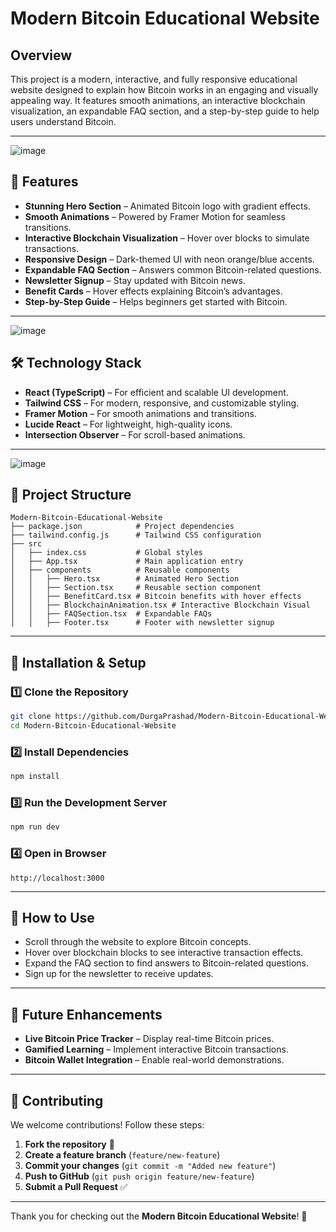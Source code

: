 # Modern Bitcoin Educational Website

## Overview
This project is a modern, interactive, and fully responsive educational website designed to explain how Bitcoin works in an engaging and visually appealing way. It features smooth animations, an interactive blockchain visualization, an expandable FAQ section, and a step-by-step guide to help users understand Bitcoin.

---
![image](https://github.com/user-attachments/assets/130773dd-b859-4733-a4eb-85becf0076d9)
## 🌟 Features
- **Stunning Hero Section** – Animated Bitcoin logo with gradient effects.
- **Smooth Animations** – Powered by Framer Motion for seamless transitions.
- **Interactive Blockchain Visualization** – Hover over blocks to simulate transactions.
- **Responsive Design** – Dark-themed UI with neon orange/blue accents.
- **Expandable FAQ Section** – Answers common Bitcoin-related questions.
- **Newsletter Signup** – Stay updated with Bitcoin news.
- **Benefit Cards** – Hover effects explaining Bitcoin’s advantages.
- **Step-by-Step Guide** – Helps beginners get started with Bitcoin.

---
![image](https://github.com/user-attachments/assets/57fb649c-2f9c-4480-923f-e8597129efdc)

## 🛠️ Technology Stack
- **React (TypeScript)** – For efficient and scalable UI development.
- **Tailwind CSS** – For modern, responsive, and customizable styling.
- **Framer Motion** – For smooth animations and transitions.
- **Lucide React** – For lightweight, high-quality icons.
- **Intersection Observer** – For scroll-based animations.

---
![image](https://github.com/user-attachments/assets/8b75141f-f344-4c5c-a9a9-7e9ddc365ee7)
## 📂 Project Structure
```
Modern-Bitcoin-Educational-Website  
├── package.json            # Project dependencies  
├── tailwind.config.js      # Tailwind CSS configuration  
├── src  
│   ├── index.css           # Global styles  
│   ├── App.tsx             # Main application entry  
│   ├── components          # Reusable components  
│   │   ├── Hero.tsx        # Animated Hero Section  
│   │   ├── Section.tsx     # Reusable section component  
│   │   ├── BenefitCard.tsx # Bitcoin benefits with hover effects  
│   │   ├── BlockchainAnimation.tsx # Interactive Blockchain Visual  
│   │   ├── FAQSection.tsx  # Expandable FAQs  
│   │   ├── Footer.tsx      # Footer with newsletter signup  
```

---

## 🚀 Installation & Setup
### 1️⃣ Clone the Repository
```sh
git clone https://github.com/DurgaPrashad/Modern-Bitcoin-Educational-Website.git
cd Modern-Bitcoin-Educational-Website
```

### 2️⃣ Install Dependencies
```sh
npm install
```

### 3️⃣ Run the Development Server
```sh
npm run dev
```

### 4️⃣ Open in Browser
```
http://localhost:3000
```

---

## 📌 How to Use
- Scroll through the website to explore Bitcoin concepts.
- Hover over blockchain blocks to see interactive transaction effects.
- Expand the FAQ section to find answers to Bitcoin-related questions.
- Sign up for the newsletter to receive updates.

---

## 🔮 Future Enhancements
- **Live Bitcoin Price Tracker** – Display real-time Bitcoin prices.
- **Gamified Learning** – Implement interactive Bitcoin transactions.
- **Bitcoin Wallet Integration** – Enable real-world demonstrations.

---

## 🤝 Contributing
We welcome contributions! Follow these steps:
1. **Fork the repository** 🍴
2. **Create a feature branch** (`feature/new-feature`)
3. **Commit your changes** (`git commit -m "Added new feature"`)
4. **Push to GitHub** (`git push origin feature/new-feature`)
5. **Submit a Pull Request** ✅

---

Thank you for checking out the **Modern Bitcoin Educational Website**! 🚀
